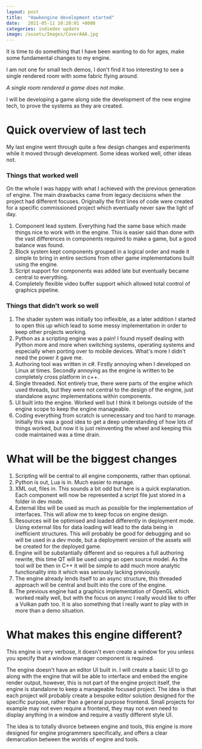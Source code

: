 ```yaml
---
layout: post
title:  "Hawkengine development started"
date:   2021-05-11 10:20:01 +0000
categories: indiedev update
image: /assets/Images/CoverAAA.jpg
---
```


It is time to do something that I have been wanting to do for ages, make some fundamental changes to my engine. 

I am not one for small tech demos, I don't find it too interesting to see a single rendered room with some fabric flying around. 

*A single room rendered a game does not make.*

I will be developing a game along side the development of the new engine tech, to prove the systems as they are created.

# Quick overview of last tech

My last engine went through quite a few design changes and experiments while it moved through development. Some ideas worked well, other ideas not.

### Things that worked well
On the whole I was happy with what I achieved with the previous generation of engine. The main drawbacks came from legacy decisions when the project had different focuses. Originally the first lines of code were created for a specific commissioned project which eventually never saw the light of day. 
1. Component lead system. Everything had the same base which made things nice to work with in the engine. This is easier said than done with the vast differences in components required to make a game, but a good balance was found.
2. Block system kept components grouped in a logical order and made it simple to bring in entire sections from other game implementations built using the engine.
3. Script support for components was added late but eventually became central to everything.
4. Completely flexible video buffer support which allowed total control of graphics pipeline.

### Things that didn't work so well
1. The shader system was initially too inflexible, as a later addition I started to open this up which lead to some messy implementation in order to keep other projects working.
2. Python as a scripting engine was a pain! I found myself dealing with Python more and more when switching systems, operating systems and especially when porting over to mobile devices. What's more I didn't need the power it gave me.
3. Authoring tool was written in c#. Firstly annoying when I developed on Linux at times. Secondly annoying as the engine is written to be completely cross platform in c++.
4. Single threaded. Not entirely true, there were parts of the engine which used threads, but they were not central to the design of the engine, just standalone async implementations within components.
5. UI built into the engine. Worked well but I think it belongs outside of the engine scope to keep the engine manageable.
6. Coding everything from scratch is unnecessary and too hard to manage. Initially this was a good idea to get a deep understanding of how lots of things worked, but now it is just reinventing the wheel and keeping this code maintained was a time drain.


# What will be the biggest changes
1. Scripting will be central to all engine components, rather than optional.
2. Python is out, Lua is in. Much easier to manage.
3. XML out, files in. This sounds a bit odd but here is a quick explanation. Each component will now be represented a script file just stored in a folder in dev mode.
4. External libs will be used as much as possible for the implementation of interfaces. This will allow me to keep focus on engine design.
5. Resources will be optimised and loaded differently in deployment mode. Using external libs for data loading will lead to the data being in inefficient structures. This will probably be good for debugging and so will be used in a dev mode, but a deployment version of the assets will be created for the deployed game.
6. Engine will be substantially different and so requires a full authoring rewrite, this time QT will be used using an open source model. As the tool will be then in C++ it will be simple to add much more analytic functionality into it which was seriously lacking previously.
7. The engine already lends itself to an async structure, this threaded approach will be central and built into the core of the engine.
8. The previous engine had a graphics implementation of OpenGL which worked really well, but with the focus on async I really would like to offer a Vulkan path too. It is also something that I really want to play with in more than a demo situation.

# What makes this engine different?
This engine is very verbose, it doesn't even create a window for you unless you specify that a window manager component is required.

The engine doesn't have an editor UI built in. I will create a basic UI to go along with the engine that will be able to interface and embed the engine render output, however, this is not part of the engine project itself, the engine is standalone to keep a manageable focused project. The idea is that each project will probably create a bespoke editor solution designed for the specific purpose, rather than a general purpose frontend. Small projects for example may not even require a frontend, they may not even need to display anything in a window and require a vastly different style UI.

The idea is to totally divorce between engine and tools, this engine is more designed for engine programmers specifically, and offers a clear demarcation between the worlds of engine and tools. 